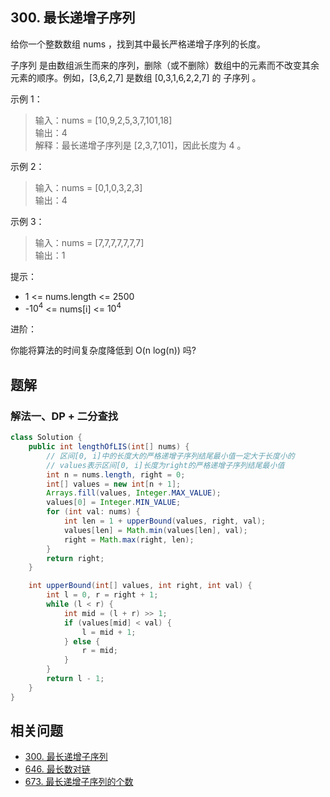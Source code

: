 ## 300. 最长递增子序列


给你一个整数数组 nums ，找到其中最长严格递增子序列的长度。

子序列 是由数组派生而来的序列，删除（或不删除）数组中的元素而不改变其余元素的顺序。例如，[3,6,2,7] 是数组 [0,3,1,6,2,2,7] 的
子序列
。

 
示例 1：

>输入：nums = [10,9,2,5,3,7,101,18]  
>输出：4  
>解释：最长递增子序列是 [2,3,7,101]，因此长度为 4 。  


示例 2：

>输入：nums = [0,1,0,3,2,3]  
>输出：4  


示例 3：

>输入：nums = [7,7,7,7,7,7,7]  
>输出：1  
 

提示：

- 1 <= nums.length <= 2500
- -$10^4$ <= nums[i] <= $10^4$


进阶：

你能将算法的时间复杂度降低到 O(n log(n)) 吗?


## 题解

### 解法一、DP + 二分查找

```java
class Solution {
    public int lengthOfLIS(int[] nums) {
        // 区间[0, i]中的长度大的严格递增子序列结尾最小值一定大于长度小的
        // values表示区间[0, i]长度为right的严格递增子序列结尾最小值
        int n = nums.length, right = 0;
        int[] values = new int[n + 1];
        Arrays.fill(values, Integer.MAX_VALUE);
        values[0] = Integer.MIN_VALUE;
        for (int val: nums) {
            int len = 1 + upperBound(values, right, val);
            values[len] = Math.min(values[len], val);
            right = Math.max(right, len);
        }
        return right;
    }

    int upperBound(int[] values, int right, int val) {
        int l = 0, r = right + 1;
        while (l < r) {
            int mid = (l + r) >> 1;
            if (values[mid] < val) {
                l = mid + 1;
            } else {
                r = mid;
            }
        }
        return l - 1;
    }
}
```


## 相关问题

- [300. 最长递增子序列](./300.%20最长递增子序列.md)
- [646. 最长数对链](./646.%20最长数对链.md)
- [673. 最长递增子序列的个数](./673.%20最长递增子序列的个数.md)

